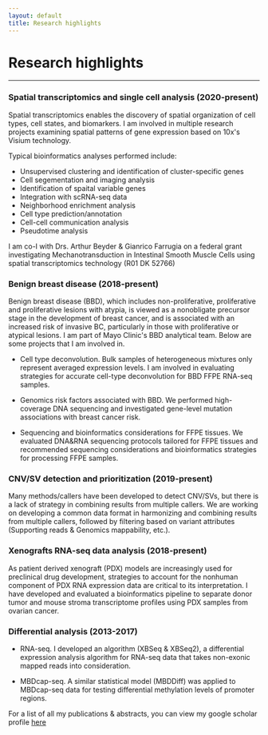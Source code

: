 ```yaml
---
layout: default
title: Research highlights
---
```


# Research highlights
----------------------

### Spatial transcriptomics and single cell analysis (2020-present)

Spatial transcriptomics enables the discovery of spatial organization of cell types, cell states, and biomarkers. I am involved in multiple research projects examining spatial patterns of gene expression based on 10x's Visium technology. 

Typical bioinformatics analyses performed include: 
- Unsupervised clustering and identification of cluster-specific genes
- Cell segementation and imaging analysis
- Identification of spaital variable genes
- Integration with scRNA-seq data
- Neighborhood enrichment analysis
- Cell type prediction/annotation
- Cell-cell communication analysis
- Pseudotime analysis

I am co-I with Drs. Arthur Beyder & Gianrico Farrugia on a federal grant investigating Mechanotransduction in Intestinal Smooth Muscle Cells using spatial transcriptomics technology (R01 DK 52766)

### Benign breast disease (2018-present)

Benign breast disease (BBD), which includes non-proliferative, proliferative and proliferative lesions with atypia, is viewed as a nonobligate precursor stage in the development of breast cancer, and is associated with an increased risk of invasive BC, particularly in those with proliferative or atypical lesions. I am part of Mayo Clinic's BBD analytical team. Below are some projects that I am involved in.

- Cell type deconvolution. Bulk samples of heterogeneous mixtures only represent averaged expression levels. I am involved in evaluating strategies for accurate cell-type deconvolution for BBD FFPE RNA-seq samples.

- Genomics risk factors associated with BBD. We performed high-coverage DNA sequencing and investigated gene-level mutation associations with breast cancer risk. 

- Sequencing and bioinformatics considerations for FFPE tissues. We evaluated DNA&RNA sequencing protocols tailored for FFPE tissues and recommended sequencing considerations and bioinformatics strategies for processing FFPE samples. 

### CNV/SV detection and prioritization (2019-present)

Many methods/callers have been developed to detect CNV/SVs, but there is a lack of strategy in combining results from multiple callers. We are working on developing a common data format in harmonizing and combining results from multiple callers, followed by filtering based on variant attributes (Supporting reads & Genomics mappability, etc.). 

### Xenografts RNA-seq data analysis (2018-present)

As patient derived xenograft (PDX) models are increasingly used for preclinical drug development, strategies to account for the nonhuman component of PDX RNA expression data are critical to its interpretation. I have developed and evaluated a bioinformatics pipeline to separate donor tumor and mouse stroma transcriptome profiles using PDX samples from ovarian cancer.

### Differential analysis (2013-2017)

- RNA-seq. I developed an algorithm (XBSeq & XBSeq2), a differential expression analysis algorithm for RNA-seq data that takes non-exonic mapped reads into consideration.

- MBDcap-seq. A similar statistical model (MBDDiff) was applied to MBDcap-seq data for testing differential methylation levels of promoter regions.

For a list of all my publications & abstracts, you can view my google scholar profile [here](https://scholar.google.com/citations?user=KB7SiiwAAAAJ&hl=en)